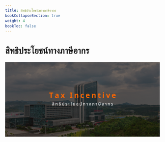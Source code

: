```yaml
---
title: สิทธิประโยชน์ทางภาษีอากร
bookCollapseSection: true
weight: 4
bookToc: false
---
```

สิทธิประโยชน์ทางภาษีอากร
===

![](https://github.com/ecs-support/knowledge-center/raw/master/img/tax-incentive.png)